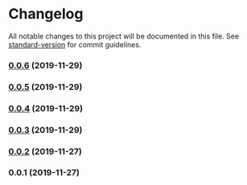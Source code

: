 # Changelog

All notable changes to this project will be documented in this file. See [standard-version](https://github.com/conventional-changelog/standard-version) for commit guidelines.

### [0.0.6](https://github.com/omairvaiyani/delta-intent/compare/v0.0.5...v0.0.6) (2019-11-29)

### [0.0.5](https://github.com/omairvaiyani/delta-intent/compare/v0.0.4...v0.0.5) (2019-11-29)

### [0.0.4](https://github.com/omairvaiyani/delta-intent/compare/v0.0.3...v0.0.4) (2019-11-29)

### [0.0.3](https://github.com/omairvaiyani/delta-intent/compare/v0.0.2...v0.0.3) (2019-11-29)

### [0.0.2](https://github.com/omairvaiyani/delta-intent/compare/v0.0.1...v0.0.2) (2019-11-27)

### 0.0.1 (2019-11-27)

